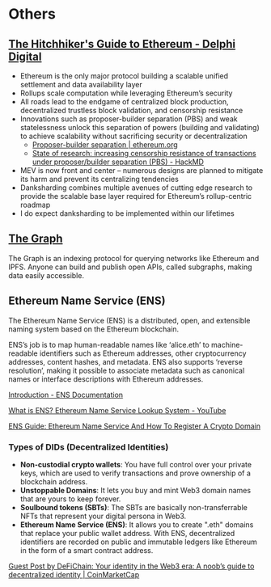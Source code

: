 # Others

## [The Hitchhiker's Guide to Ethereum - Delphi Digital](https://members.delphidigital.io/reports/the-hitchhikers-guide-to-ethereum)

- Ethereum is the only major protocol building a scalable unified settlement and data availability layer
- Rollups scale computation while leveraging Ethereum’s security
- All roads lead to the endgame of centralized block production, decentralized trustless block validation, and censorship resistance
- Innovations such as proposer-builder separation (PBS) and weak statelessness unlock this separation of powers (building and validating) to achieve scalability without sacrificing security or decentralization
    - [Proposer-builder separation | ethereum.org](https://ethereum.org/nl/roadmap/pbs/)
    - [State of research: increasing censorship resistance of transactions under proposer/builder separation (PBS) - HackMD](https://notes.ethereum.org/@vbuterin/pbs_censorship_resistance)
- MEV is now front and center – numerous designs are planned to mitigate its harm and prevent its centralizing tendencies
- Danksharding combines multiple avenues of cutting edge research to provide the scalable base layer required for Ethereum’s rollup-centric roadmap
- I do expect danksharding to be implemented within our lifetimes

## [The Graph](https://thegraph.com/en/)

The Graph is an indexing protocol for querying networks like Ethereum and IPFS. Anyone can build and publish open APIs, called subgraphs, making data easily accessible.

## Ethereum Name Service (ENS)

The Ethereum Name Service (ENS) is a distributed, open, and extensible naming system based on the Ethereum blockchain.

ENS’s job is to map human-readable names like ‘alice.eth’ to machine-readable identifiers such as Ethereum addresses, other cryptocurrency addresses, content hashes, and metadata. ENS also supports ‘reverse resolution’, making it possible to associate metadata such as canonical names or interface descriptions with Ethereum addresses.

[Introduction - ENS Documentation](https://docs.ens.domains/)

[What is ENS? Ethereum Name Service Lookup System - YouTube](https://www.youtube.com/watch?v=P8RlPsjGaR8)

[ENS Guide: Ethereum Name Service And How To Register A Crypto Domain](https://milkroad.com/invest/ethereum-name-service/)

### Types of DIDs (Decentralized Identities)

- **Non-custodial crypto wallets**: You have full control over your private keys, which are used to verify transactions and prove ownership of a blockchain address.
- **Unstoppable Domains**: It lets you buy and mint Web3 domain names that are yours to keep forever.
- **Soulbound tokens (SBTs)**: The SBTs are basically non-transferrable NFTs that represent your digital persona in Web3.
- **Ethereum Name Service (ENS)**: It allows you to create ".eth" domains that replace your public wallet address. With ENS, decentralized identifiers are recorded on public and immutable ledgers like Ethereum in the form of a smart contract address.

[Guest Post by DeFiChain: Your identity in the Web3 era: A noob’s guide to decentralized identity | CoinMarketCap](https://coinmarketcap.com/community/articles/644bb6304bebb711c9627197/)
